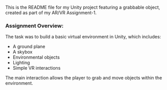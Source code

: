This is the README file for my Unity project featuring a grabbable object, created as part of my AR/VR Assignment-1.

### Assignment Overview:
The task was to build a basic virtual environment in Unity, which includes:
- A ground plane
- A skybox
- Environmental objects
- Lighting
- Simple VR interactions

The main interaction allows the player to grab and move objects within the environment.
